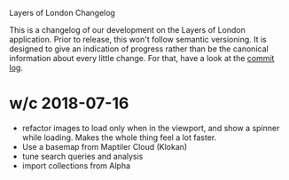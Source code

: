 Layers of London Changelog

This is a changelog of our development on the Layers of London application. Prior to release, this won't follow semantic versioning. It is designed to give an indication of progress rather than be the canonical information about every little change. For that, have a look at the [commit log](https://github.com/layersoflondon/application/commits/development).

# w/c 2018-07-16

- refactor images to load only when in the viewport, and show a spinner while loading. Makes the whole thing feel a lot faster.
- Use a basemap from Maptiler Cloud (Klokan)
- tune search queries and analysis
- import collections from Alpha

